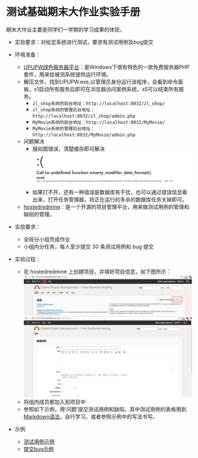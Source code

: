 # 测试基础期末大作业实验手册

期末大作业主要是同学们一学期的学习成果的体现，

- 实验要求：对给定系统进行测试，要求有测试用例及bug提交
- 环境准备：
	- [UPUPW绿色服务器平台](http://www.upupw.net/)：是Windows下很有特色的一款免费服务器PHP套件，用来给被测系统提供运行环境。
	- 解压文件，找到UPUPW.exe,以管理员身份运行该程序，会看到命令面板，s1启动所有服务后即可在浏览器访问案例系统，s5可以结束所有服务。
		- `zl_shop系统的前台地址：http://localhost:8032/zl_shop/`
		- `zl_shop系统的管理后台地址：http://localhost:8032/zl_shop/admin.php`
		- `MyMovie系统的前台地址：http://localhost:8032/MyMovie/`
		- `MyMovie系统的管理后台地址：http://localhost:8032/MyMovie/admin.php`
	- 问题解决
		- 报如图错误，清楚缓存即可解决  
		![缓存错误](../image/error.png)
		- 如果打不开，还有一种错误是数据库有干扰，也可以通过错误信息看出来，打开任务管理器，将正在运行的多余的数据库任务关掉即可。
	- [hostedredmine](http://www.hostedredmine.com/)：是一个开源的项目管理平台，用来做测试用例的管理和缺陷的管理。

- 实验要求：
	- 全班分小组完成作业
	- 小组内分任务，每人至少提交 30 条测试用例和 bug 提交
- 实验过程：
	- 在 hostedredmine 上创建项目，并填好项目信息，如下图所示：  
	![创建项目](../image/create-project.png)  
	![填写项目信息](../image/project-info.png)
	- 将组内成员都加入到项目中
	- 参照如下示例，用‘问题’提交测试用例和缺陷，其中测试用例的表格用到[Markdown语法](https://www.jianshu.com/p/191d1e21f7ed)，自行学习，或者参照示例中的写法书写。
- 示例
	- [测试用例示例](http://www.hostedredmine.com/issues/615709)
	- [提交bug示例](http://www.hostedredmine.com/issues/604862)





